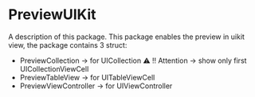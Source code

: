 # PreviewUIKit

A description of this package.
This package enables the preview in uikit view, the package contains 3 struct: 
 - PreviewCollection -> for UICollection 
    ⚠️ !! Attention -> show only first UICollectionViewCell 
 - PreviewTableView -> for UITableViewCell
 - PreviewViewController -> for UIViewController
